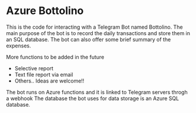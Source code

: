# Azure Bottolino

This is the code for interacting with a Telegram Bot named Bottolino.
The main purpose of the bot is to record the daily transactions and store them in an SQL database.
The bot can also offer some brief summary of the expenses.

More functions to be added in the future
- Selective report
- Text file report via email
- Others.. Ideas are welcome!!

The bot runs on Azure functions and it is linked to Telegram servers throgh a webhook
The database the bot uses for data storage is an Azure SQL database.
